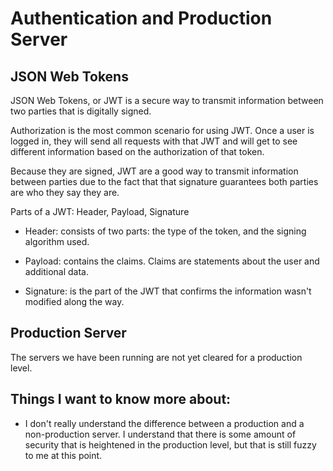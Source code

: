 # Authentication and Production Server

## JSON Web Tokens

JSON Web Tokens, or JWT is a secure way to transmit information between two parties that is digitally signed.

Authorization is the most common scenario for using JWT. Once a user is logged in, they will send all requests with that JWT and will get to see different information based on the authorization of that token.

Because they are signed, JWT are a good way to transmit information between parties due to the fact that that signature guarantees both parties are who they say they are.

Parts of a JWT: Header, Payload, Signature

* Header: consists of two parts: the type of the token, and the signing algorithm used.

* Payload: contains the claims. Claims are statements about the user and additional data.

* Signature: is the part of the JWT that confirms the information wasn't modified along the way.

## Production Server

The servers we have been running are not yet cleared for a production level.

## Things I want to know more about:

* I don't really understand the difference between a production and a non-production server. I understand that there is some amount of security that is heightened in the production level, but that is still fuzzy to me at this point.
